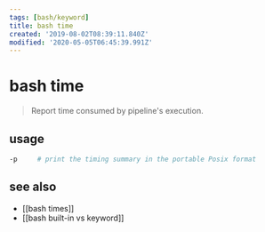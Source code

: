 ```yaml
---
tags: [bash/keyword]
title: bash time
created: '2019-08-02T08:39:11.840Z'
modified: '2020-05-05T06:45:39.991Z'
---
```


# bash time

> Report time consumed by pipeline's execution.

## usage
```sh
-p     # print the timing summary in the portable Posix format
```

## see also
- [[bash times]]
- [[bash built-in vs keyword]]
